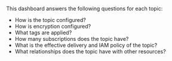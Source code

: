 This dashboard answers the following questions for each topic:

- How is the topic configured?
- How is encryption configured?
- What tags are applied?
- How many subscriptions does the topic have?
- What is the effective delivery and IAM policy of the topic?
- What relationships does the topic have with other resources?
